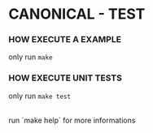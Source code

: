# CANONICAL - TEST

### HOW EXECUTE A EXAMPLE
only run `make`

### HOW EXECUTE UNIT TESTS
only run `make test`

<br>
run `make help` for more informations

